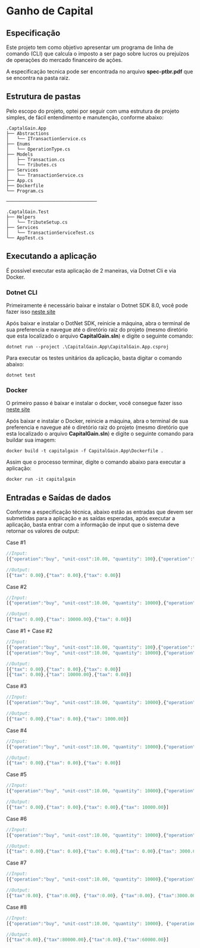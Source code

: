 # Ganho de Capital

## Especificação

Este projeto tem como objetivo apresentar um programa de linha de comando (CLI) que calcula o imposto a ser pago sobre lucros ou prejuízos de operações do mercado financeiro de ações. 

A especificação tecnica pode ser encontrada no arquivo **spec-ptbr.pdf** que se encontra na pasta raiz.

## Estrutura de pastas

Pelo escopo do projeto, optei por seguir com uma estrutura de projeto simples, de fácil entendimento e manutenção, conforme abaixo:

```shell
.CaptalGain.App
├── Abstractions
│   └── ITransactionService.cs 
├── Enums
│   └── OperationType.cs
├── Models
│   ├── Transaction.cs
│   └── Tributes.cs
├── Services
│   └── TransactionService.cs
├── App.cs
├── Dockerfile
└── Program.cs

──────────────────────────────────

.CaptalGain.Test
├── Helpers
│   └── TributeSetup.cs
├── Services
│   └── TransactionServiceTest.cs
└── AppTest.cs
```

## Executando a aplicação

É possível executar esta aplicação de 2 maneiras, via Dotnet Cli e via Docker.

### Dotnet CLI 

Primeiramente é necessário baixar e instalar o Dotnet SDK 8.0, você pode fazer isso [neste site](https://dotnet.microsoft.com/en-us/download/dotnet/thank-you/sdk-8.0.301-windows-x64-installer)

Após baixar e instalar o DotNet SDK, reinicie a máquina, abra o terminal de sua preferencia e navegue até o diretório raiz do projeto (mesmo diretório que esta localizado o arquivo **CapitalGain.sln**) e digite o seguinte comando:

```
dotnet run --project .\CapitalGain.App\CapitalGain.App.csproj
```
Para executar os testes unitários da aplicação, basta digitar o comando abaixo:

```
dotnet test
```

### Docker

O primeiro passo é baixar e instalar o docker, você consegue fazer isso [neste site](https://www.docker.com/products/docker-desktop/) 

Após baixar e instalar o Docker, reinicie a máquina, abra o terminal de sua preferencia e navegue até o diretório raiz do projeto (mesmo diretório que esta localizado o arquivo **CapitalGain.sln**) e digite o seguinte comando para buildar sua imagem:

```
docker build -t capitalgain -f CapitalGain.App\Dockerfile .
```
Assim que o processo terminar, digite o comando abaixo para executar a aplicação:

```
docker run -it capitalgain
```

## Entradas e Saídas de dados

Conforme a especificação técnica, abaixo estão as entradas que devem ser submetidas para a aplicação e as saídas esperadas, após executar a aplicação, basta entrar com a informação de input que o sistema deve retornar os valores de output:


Case #1
```javascript
//Input:
[{"operation":"buy", "unit-cost":10.00, "quantity": 100},{"operation":"sell", "unit-cost":15.00, "quantity": 50},{"operation":"sell", "unit-cost":15.00, "quantity": 50}]

//Output:
[{"tax": 0.00},{"tax": 0.00},{"tax": 0.00}]

```

Case #2
```javascript
//Input:
[{"operation":"buy", "unit-cost":10.00, "quantity": 10000},{"operation":"sell", "unit-cost":20.00, "quantity": 5000},{"operation":"sell", "unit-cost":5.00, "quantity": 5000}]

//Output:
[{"tax": 0.00},{"tax": 10000.00},{"tax": 0.00}]
```

Case #1 + Case #2
```javascript
//Input:
[{"operation":"buy", "unit-cost":10.00, "quantity": 100},{"operation":"sell", "unit-cost":15.00, "quantity": 50},{"operation":"sell", "unit-cost":15.00, "quantity": 50}]
[{"operation":"buy", "unit-cost":10.00, "quantity": 10000},{"operation":"sell", "unit-cost":20.00, "quantity": 5000},{"operation":"sell", "unit-cost":5.00, "quantity": 5000}]

//Output:
[{"tax": 0.00},{"tax": 0.00},{"tax": 0.00}]
[{"tax": 0.00},{"tax": 10000.00},{"tax": 0.00}]
```

Case #3
```javascript
//Input:
[{"operation":"buy", "unit-cost":10.00, "quantity": 10000},{"operation":"sell", "unit-cost":5.00, "quantity": 5000},{"operation":"sell", "unit-cost":20.00, "quantity": 3000}]

//Output:
[{"tax": 0.00},{"tax": 0.00},{"tax": 1000.00}]
```

Case #4
```javascript
//Input:
[{"operation":"buy", "unit-cost":10.00, "quantity": 10000},{"operation":"buy", "unit-cost":25.00, "quantity": 5000},{"operation":"sell", "unit-cost":15.00, "quantity": 10000}]

//Output:
[{"tax": 0.00},{"tax": 0.00},{"tax": 0.00}]
```
Case #5
```javascript
//Input:
[{"operation":"buy", "unit-cost":10.00, "quantity": 10000},{"operation":"buy", "unit-cost":25.00, "quantity": 5000},{"operation":"sell", "unit-cost":15.00, "quantity": 10000},{"operation":"sell", "unit-cost":25.00, "quantity": 5000}]

//Output:
[{"tax": 0.00},{"tax": 0.00},{"tax": 0.00},{"tax": 10000.00}]
```
Case #6
```javascript
//Input:
[{"operation":"buy", "unit-cost":10.00, "quantity": 10000},{"operation":"sell", "unit-cost":2.00, "quantity": 5000},{"operation":"sell", "unit-cost":20.00, "quantity": 2000},{"operation":"sell", "unit-cost":20.00, "quantity": 2000},{"operation":"sell", "unit-cost":25.00, "quantity": 1000}]

//Output:
[{"tax": 0.00},{"tax": 0.00},{"tax": 0.00},{"tax": 0.00},{"tax": 3000.00}]
```
Case #7
```javascript
//Input:
[{"operation":"buy", "unit-cost":10.00, "quantity": 10000},{"operation":"sell", "unit-cost":2.00, "quantity": 5000},{"operation":"sell", "unit-cost":20.00, "quantity": 2000},{"operation":"sell", "unit-cost":20.00, "quantity": 2000},{"operation":"sell", "unit-cost":25.00, "quantity": 1000},{"operation":"buy", "unit-cost":20.00, "quantity": 10000},{"operation":"sell", "unit-cost":15.00, "quantity": 5000},{"operation":"sell", "unit-cost":30.00, "quantity": 4350},{"operation":"sell", "unit-cost":30.00, "quantity": 650}]

//Output:
[{"tax":0.00}, {"tax":0.00}, {"tax":0.00}, {"tax":0.00}, {"tax":3000.00},{"tax":0.00}, {"tax":0.00}, {"tax":3700.00}, {"tax":0.00}]
```
Case #8
```javascript
//Input:
[{"operation":"buy", "unit-cost":10.00, "quantity": 10000}, {"operation":"sell", "unit-cost":50.00, "quantity": 10000}, {"operation":"buy", "unit-cost":20.00, "quantity": 10000}, {"operation":"sell", "unit-cost":50.00, "quantity": 10000}]

//Output:
[{"tax":0.00},{"tax":80000.00},{"tax":0.00},{"tax":60000.00}]
```
